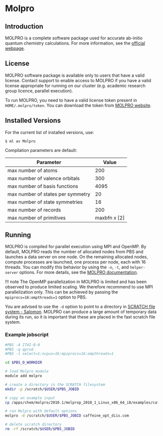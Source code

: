 # Molpro

## Introduction

MOLPRO is a complete software package used for accurate ab-initio quantum chemistry calculations. For more information, see the [official webpage][a].

## License

MOLPRO software package is available only to users that have a valid license. Contact support to enable access to MOLPRO if you have a valid license appropriate for running on our cluster (e.g. academic research group licence, parallel execution).

To run MOLPRO, you need to have a valid license token present in `HOME/.molpro/token`. You can download the token from [MOLPRO website][b].

## Installed Versions

For the current list of installed versions, use:

```console
$ ml av Molpro
```

Compilation parameters are default:

| Parameter                          | Value        |
| ---------------------------------- | ------------ |
| max number of atoms                | 200          |
| max number of valence orbitals     | 300          |
| max number of basis functions      | 4095         |
| max number of states per symmetry  | 20           |
| max number of state symmetries     | 16           |
| max number of records              | 200          |
| max number of primitives           | maxbfn x [2] |

## Running

MOLPRO is compiled for parallel execution using MPI and OpenMP. By default, MOLPRO reads the number of allocated nodes from PBS and launches a data server on one node. On the remaining allocated nodes, compute processes are launched, one process per node, each with 16 threads. You can modify this behavior by using the `-n`, `-t`, and `helper-server` options. For more details, see the [MOLPRO documentation][c].

!!! note
    The OpenMP parallelization in MOLPRO is limited and has been observed to produce limited scaling. We therefore recommend to use MPI parallelization only. This can be achieved by passing the `mpiprocs=16:ompthreads=1` option to PBS.

You are advised to use the `-d` option to point to a directory in [SCRATCH file system - Salomon][1]. MOLPRO can produce a large amount of temporary data during its run, so it is important that these are placed in the fast scratch file system.

### Example jobscript

```bash
#PBS -A IT4I-0-0
#PBS -q qprod
#PBS -l select=1:ncpus=16:mpiprocs=16:ompthreads=1

cd $PBS_O_WORKDIR

# load Molpro module
module add molpro

# create a directory in the SCRATCH filesystem
mkdir -p /scratch/$USER/$PBS_JOBID

# copy an example input
cp /apps/chem/molpro/2010.1/molprop_2010_1_Linux_x86_64_i8/examples/caffeine_opt_diis.com .

# run Molpro with default options
molpro -d /scratch/$USER/$PBS_JOBID caffeine_opt_diis.com

# delete scratch directory
rm -rf /scratch/$USER/$PBS_JOBID
```

[1]: ../../salomon/storage.md

[a]: http://www.molpro.net/
[b]: https://www.molpro.net/licensee/?portal=licensee
[c]: http://www.molpro.net/info/2010.1/doc/manual/node9.html
